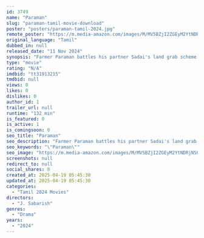 ```yaml
---
id: 3749
name: "Paraman"
slug: "paraman-tamil-movie-download"
poster: "posters/paraman-tamil-2024.jpg"
remote_poster: "https://m.media-amazon.com/images/M/MV5BZjI2ZGEyM2YtNDRjNS00OGNiLWIyNDQtZjZhY2MxMGMyY2ZmXkEyXkFqcGc@._V1_SX300.jpg"
original_language: "Tamil"
dubbed_in: null
released_date: "11 Nov 2024"
synopsis: "Farmer Paraman battles his partner Sadai's land grab scheme and wins in court, only to face government seizure. Fighting both threats leaves his family torn apart, with his son jailed and only his wife by his side."
type: "movie"
rating: "N/A"
imdbid: "tt31913215"
tmdbid: null
views: 0
likes: 0
dislikes: 0
author_id: 1
trailer_url: null
runtime: "132 min"
is_featured: 0
is_active: 1
is_comingsoon: 0
seo_title: "Paraman"
seo_description: "Farmer Paraman battles his partner Sadai's land grab scheme and wins in court, only to face government seizure. Fighting both threats leaves his family torn apart, with his son jailed and only his wife by his side."
seo_keywords: "\"Paraman\""
seo_image: "https://m.media-amazon.com/images/M/MV5BZjI2ZGEyM2YtNDRjNS00OGNiLWIyNDQtZjZhY2MxMGMyY2ZmXkEyXkFqcGc@._V1_SX300.jpg"
screenshots: null
redirect_to: null
social_shares: 0
created_at: 2025-04-19 05:45:30
updated_at: 2025-04-19 05:45:30
categories:
  - "Tamil 2024 Movies"
directors:
  - "J. Sabarish"
genres:
  - "Drama"
years:
  - "2024"
---
```

